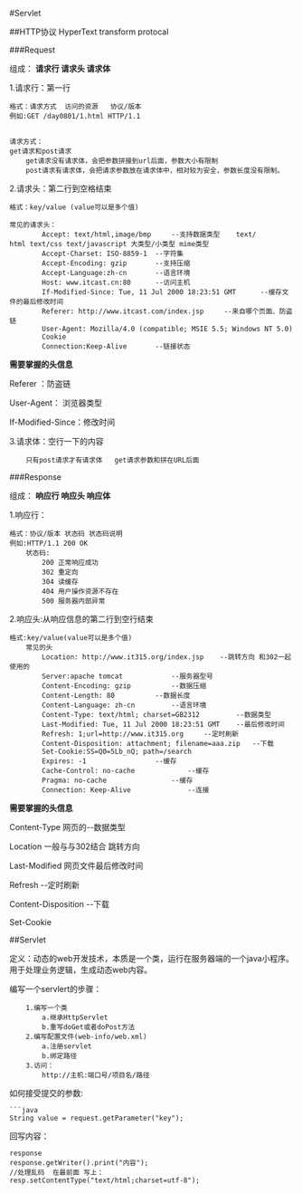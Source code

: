 #Servlet

   
##HTTP协议
HyperText transform protocal

###Request

组成：
	**请求行  请求头    请求体**

1.请求行：第一行

	格式：请求方式  访问的资源   协议/版本
	例如:GET /day0801/1.html HTTP/1.1


	请求方式：
	get请求和post请求
		get请求没有请求体，会把参数拼接到url后面，参数大小有限制
		post请求有请求体，会把请求参数放在请求体中，相对较为安全，参数长度没有限制。

2.请求头：第二行到空格结束

	格式：key/value (value可以是多个值)
	
	常见的请求头：
			Accept: text/html,image/bmp		--支持数据类型    text/		html text/css text/javascript 大类型/小类型 mime类型
			Accept-Charset: ISO-8859-1	--字符集
			Accept-Encoding: gzip		--支持压缩
			Accept-Language:zh-cn 		--语言环境
			Host: www.itcast.cn:80		--访问主机
			If-Modified-Since: Tue, 11 Jul 2000 18:23:51 GMT	  --缓存文件的最后修改时间
			Referer: http://www.itcast.com/index.jsp	 --来自哪个页面、防盗链
			User-Agent: Mozilla/4.0 (compatible; MSIE 5.5; Windows NT 5.0)
			Cookie
			Connection:Keep-Alive   	--链接状态	
 **需要掌握的头信息**
	
Referer ：防盗链

User-Agent： 浏览器类型

If-Modified-Since：修改时间

3.请求体：空行一下的内容

		只有post请求才有请求体   get请求参数和拼在URL后面

###Response

组成：
	**响应行  响应头    响应体**

1.响应行：
		
	格式：协议/版本 状态码 状态码说明
	例如:HTTP/1.1 200 OK
		状态码:
			200 正常响应成功
			302 重定向
			304 读缓存
			404 用户操作资源不存在
			500 服务器内部异常

2.响应头:从响应信息的第二行到空行结束


	格式:key/value(value可以是多个值)
		常见的头
			Location: http://www.it315.org/index.jsp 	--跳转方向 和302一起使用的
			Server:apache tomcat			--服务器型号
			Content-Encoding: gzip 			--数据压缩
			Content-Length: 80 			--数据长度
			Content-Language: zh-cn 		--语言环境
			Content-Type: text/html; charset=GB2312 		--数据类型
			Last-Modified: Tue, 11 Jul 2000 18:23:51 GMT	--最后修改时间
			Refresh: 1;url=http://www.it315.org		--定时刷新
			Content-Disposition: attachment; filename=aaa.zip	--下载
			Set-Cookie:SS=Q0=5Lb_nQ; path=/search
			Expires: -1					--缓存
			Cache-Control: no-cache  			--缓存
			Pragma: no-cache   				--缓存
			Connection: Keep-Alive   			--连接
	
 **需要掌握的头信息**	

Content-Type     网页的--数据类型

 Location     一般与与302结合  跳转方向

 Last-Modified   网页文件最后修改时间

Refresh    --定时刷新

Content-Disposition   --下载

Set-Cookie


##Servlet

定义：动态的web开发技术，本质是一个类，运行在服务器端的一个java小程序。用于处理业务逻辑，生成动态web内容。

编写一个servlert的步骤：

		1.编写一个类
			a.继承HttpServlet
			b.重写doGet或者doPost方法
		2.编写配置文件(web-info/web.xml)
			a.注册servlet
			b.绑定路径
		3.访问：
			http://主机:端口号/项目名/路径
		
如何接受提交的参数:

	```java
	String value = request.getParameter("key");


回写内容：

	response
	response.getWriter().print("内容");
	//处理乱码  在最前面 写上：
	resp.setContentType("text/html;charset=utf-8");